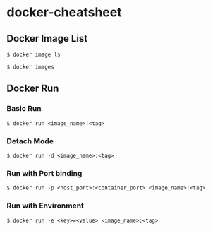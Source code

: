 # docker-cheatsheet

## Docker Image List

```
$ docker image ls
```

```
$ docker images
```

## Docker Run
### Basic Run

```
$ docker run <image_name>:<tag>
```

### Detach Mode

```
$ docker run -d <image_name>:<tag>
```

### Run with Port binding

```
$ docker run -p <host_port>:<container_port> <image_name>:<tag>
```

### Run with Environment

```
$ docker run -e <key>=<value> <image_name>:<tag>
```